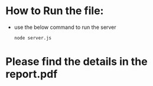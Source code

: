 # How to Run the file:
* use the below command to run the server
  ```bash
  node server.js 

# Please find the details in the report.pdf
